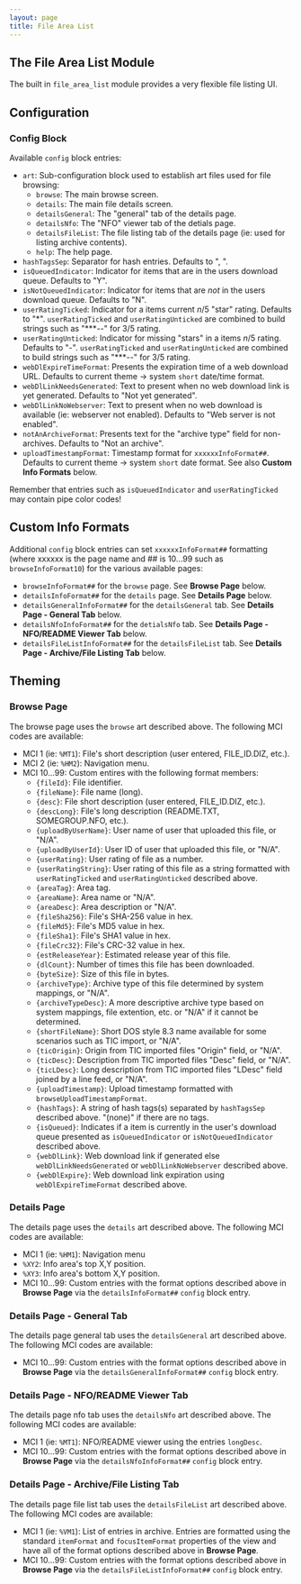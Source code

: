 ```yaml
---
layout: page
title: File Area List
---
```

## The File Area List Module
The built in `file_area_list` module provides a very flexible file listing UI.

## Configuration
### Config Block
Available `config` block entries:
* `art`: Sub-configuration block used to establish art files used for file browsing:
    * `browse`: The main browse screen.
    * `details`: The main file details screen.
    * `detailsGeneral`: The "general" tab of the details page.
    * `detailsNfo`: The "NFO" viewer tab of the detials page.
    * `detailsFileList`: The file listing tab of the details page (ie: used for listing archive contents).
    * `help`: The help page.
* `hashTagsSep`: Separator for hash entries. Defaults to ", ".
* `isQueuedIndicator`: Indicator for items that are in the users download queue. Defaults to "Y".
* `isNotQueuedIndicator`: Indicator for items that are _not_ in the users download queue. Defaults to "N".
* `userRatingTicked`: Indicator for a items current _n_/5 "star" rating. Defaults to "\*". `userRatingTicked` and `userRatingUnticked` are combined to build strings such as "***--" for 3/5 rating.
* `userRatingUnticked`: Indicator for missing "stars" in a items _n_/5 rating. Defaults to "-". `userRatingTicked` and `userRatingUnticked` are combined to build strings such as "***--" for 3/5 rating.
* `webDlExpireTimeFormat`: Presents the expiration time of a web download URL. Defaults to current theme → system `short` date/time format.
* `webDlLinkNeedsGenerated`: Text to present when no web download link is yet generated. Defaults to "Not yet generated".
* `webDlLinkNoWebserver`: Text to present when no web download is available (ie: webserver not enabled). Defaults to "Web server is not enabled".
* `notAnArchiveFormat`: Presents text for the "archive type" field for non-archives. Defaults to "Not an archive".
* `uploadTimestampFormat`: Timestamp format for `xxxxxxInfoFormat##`. Defaults to current theme → system `short` date format. See also **Custom Info Formats** below.

Remember that entries such as `isQueuedIndicator` and `userRatingTicked` may contain pipe color codes!

## Custom Info Formats
Additional `config` block entries can set `xxxxxxInfoFormat##` formatting (where xxxxxx is the page name and ## is 10...99 such as `browseInfoFormat10`) for the various available pages:
* `browseInfoFormat##` for the `browse` page. See **Browse Page** below.
* `detailsInfoFormat##` for the `details` page. See **Details Page** below.
* `detailsGeneralInfoFormat##` for the `detailsGeneral` tab. See **Details Page - General Tab** below.
* `detailsNfoInfoFormat##` for the `detialsNfo` tab. See **Details Page - NFO/README Viewer Tab** below.
* `detailsFileListInfoFormat##` for the `detailsFileList` tab. See **Details Page - Archive/File Listing Tab** below.

## Theming
### Browse Page
The browse page uses the `browse` art described above. The following MCI codes are available:
* MCI 1 (ie: `%MT1`): File's short description (user entered, FILE_ID.DIZ, etc.).
* MCI 2 (ie: `%HM2`): Navigation menu.
* MCI 10...99: Custom entires with the following format members:
    * `{fileId}`: File identifier.
    * `{fileName}`: File name (long).
    * `{desc}`: File short description (user entered, FILE_ID.DIZ, etc.).
    * `{descLong}`: File's long description (README.TXT, SOMEGROUP.NFO, etc.).
    * `{uploadByUserName}`: User name of user that uploaded this file, or "N/A".
    * `{uploadByUserId}`: User ID of user that uploaded this file, or "N/A".
    * `{userRating}`: User rating of file as a number.
    * `{userRatingString}`: User rating of this file as a string formatted with `userRatingTicked` and `userRatingUnticked` described above.
    * `{areaTag}`: Area tag.
    * `{areaName}`: Area name or "N/A".
    * `{areaDesc}`: Area description or "N/A".
    * `{fileSha256}`: File's SHA-256 value in hex.
    * `{fileMd5}`: File's MD5 value in hex.
    * `{fileSha1}`: File's SHA1 value in hex.
    * `{fileCrc32}`: File's CRC-32 value in hex.
    * `{estReleaseYear}`: Estimated release year of this file.
    * `{dlCount}`: Number of times this file has been downloaded.
    * `{byteSize}`: Size of this file in bytes.
    * `{archiveType}`: Archive type of this file determined by system mappings, or "N/A".
    * `{archiveTypeDesc}`: A more descriptive archive type based on system mappings, file extention, etc. or "N/A" if it cannot be determined.
    * `{shortFileName}`: Short DOS style 8.3 name available for some scenarios such as TIC import, or "N/A".
    * `{ticOrigin}`: Origin from TIC imported files "Origin" field, or "N/A".
    * `{ticDesc}`: Description from TIC imported files "Desc" field, or "N/A".
    * `{ticLDesc}`: Long description from TIC imported files "LDesc" field joined by a line feed, or "N/A".
    * `{uploadTimestamp}`: Upload timestamp formatted with `browseUploadTimestampFormat`.
    * `{hashTags}`: A string of hash tags(s) separated by `hashTagsSep` described above. "(none)" if there are no tags.
    * `{isQueued}`: Indicates if a item is currently in the user's download queue presented as `isQueuedIndicator` or `isNotQueuedIndicator` described above.
    * `{webDlLink}`: Web download link if generated else `webDlLinkNeedsGenerated` or `webDlLinkNoWebserver` described above.
    * `{webDlExpire}`: Web download link expiration using `webDlExpireTimeFormat` described above.

### Details Page
The details page uses the `details` art described above. The following MCI codes are available:
* MCI 1 (ie: `%HM1`): Navigation menu
* `%XY2`: Info area's top X,Y position.
* `%XY3`: Info area's bottom X,Y position.
* MCI 10...99: Custom entries with the format options described above in **Browse Page** via the `detailsInfoFormat##` `config` block entry.

### Details Page - General Tab
The details page general tab uses the `detailsGeneral` art described above. The following MCI codes are available:
* MCI 10...99: Custom entries with the format options described above in **Browse Page** via the `detailsGeneralInfoFormat##` `config` block entry.

### Details Page - NFO/README Viewer Tab
The details page nfo tab uses the `detailsNfo` art described above. The following MCI codes are available:
* MCI 1 (ie: `%MT1`): NFO/README viewer using the entries `longDesc`.
* MCI 10...99: Custom entries with the format options described above in **Browse Page** via the `detailsNfoInfoFormat##` `config` block entry.

### Details Page - Archive/File Listing Tab
The details page file list tab uses the `detailsFileList` art described above. The following MCI codes are available:
* MCI 1 (ie: `%VM1`): List of entries in archive. Entries are formatted using the standard `itemFormat` and `focusItemFormat` properties of the view and have all of the format options described above in **Browse Page**.
* MCI 10...99: Custom entries with the format options described above in **Browse Page** via the `detailsFileListInfoFormat##` `config` block entry.

